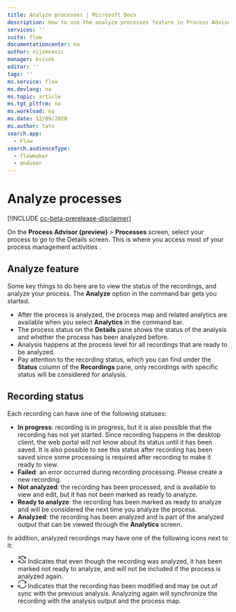 ```yaml
---
title: Analyze processes | Microsoft Docs
description: How to use the analyze processes feature in Process Advisor.
services: ''
suite: flow
documentationcenter: na
author: nijemcevic 
manager: kvivek
editor: ''
tags: ''
ms.service: flow
ms.devlang: na
ms.topic: article
ms.tgt_pltfrm: na
ms.workload: na
ms.date: 12/09/2020
ms.author: tatn
search.app: 
  - Flow
search.audienceType: 
  - flowmaker
  - enduser
---
```

# Analyze processes

[!INCLUDE [cc-beta-prerelease-disclaimer](includes/cc-beta-prerelease-disclaimer.md)]

On the **Process Advisor (preview)** > **Processes** screen, select your process to go to the Details screen. This is where you access most of your process management activities .

## Analyze feature

Some key things to do here are to view the status of the recordings, and analyze your process. The **Analyze** option in the command bar gets you started.

- After the process is analyzed, the process map and related analytics are available when you select **Analytics** in the command bar.
- The process status on the **Details** pane shows the status of the analysis and whether the process has been analyzed before.
- Analysis happens at the process level for all recordings that are ready to be analyzed.
- Pay attention to the recording status, which you can find under the **Status** column of the **Recordings** pane, only recordings with specific status will be considered for analysis.

## Recording status

Each recording can have one of the following statuses:

- **In progress**: recording is in progress, but it is also possible that the recording has not yet started. Since recording happens in the desktop client, the web portal will not know about its status until it has been saved. It is also possible to see this status after recording has been saved since some processing is required after recording to make it ready to view.
- **Failed**: an error occurred during recording processing. Please create a new recording.
- **Not analyzed**: the recording has been processed, and is available to view and edit, but it has not been marked as ready to analyze.
- **Ready to analyze**: the recording has been marked as ready to analyze and will be considered the next time you analyze the process.
- **Analyzed**: the recording has been analyzed and is part of the analyzed output that can be viewed through the **Analytics** screen.

In addition, analyzed recordings may have one of the following icons next to it:

- ![Not ready](media/process-advisor-analyze/icon-not-ready.png "This recording is not ready") Indicates that even though the recording was analyzed, it has been marked not ready to analyze, and will not be included if the process is analyzed again.
- ![Modified](media/process-advisor-analyze/icon-modified.png "This recording has been modified") Indicates that the recording has been modified and may be out of sync with the previous analysis. Analyzing again will synchronize the recording with the analysis output and the process map.
